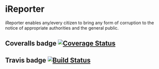 # iReporter
iReporter enables any/every citizen to bring any form of corruption to the notice of appropriate authorities and the general public.


## Coveralls badge [![Coverage Status](https://coveralls.io/repos/github/kennymorgan1/iReporter/badge.svg?branch=develop)](https://coveralls.io/github/kennymorgan1/iReporter?branch=develop)

## Travis badge [![Build Status](https://travis-ci.com/kennymorgan1/iReporter.svg?branch=develop)](https://travis-ci.com/kennymorgan1/iReporter)
